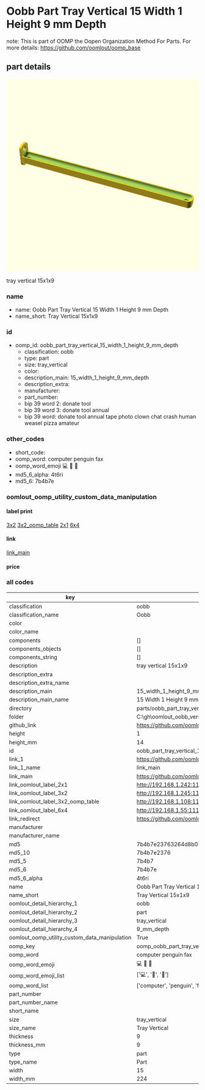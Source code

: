 # Oobb Part Tray Vertical 15 Width 1 Height 9 mm Depth  

note: This is part of OOMP the Oopen Organization Method For Parts. For more details: https://github.com/oomlout/oomp_base

##  part details
  

[![](3dpr.png)](3dpr.png)

tray vertical 15x1x9



### name
* name: Oobb Part Tray Vertical 15 Width 1 Height 9 mm Depth
* name_short: Tray Vertical 15x1x9 
### id
* oomp_id: oobb_part_tray_vertical_15_width_1_height_9_mm_depth
  * classification: oobb
  * type: part
  * size: tray_vertical
  * color: 
  * description_main: 15_width_1_height_9_mm_depth
  * description_extra: 
  * manufacturer: 
  * part_number: 
  * bip 39 word 2: donate tool
  * bip 39 word 3: donate tool annual
  * bip 39 word: donate tool annual tape photo clown chat crash human weasel pizza amateur

### other_codes
* short_code: 
* oomp_word: computer penguin fax
* oomp_word_emoji :computer: :penguin: :fax:
* md5_6_alpha: 4t6ri
* md5_6: 7b4b7e






### oomlout_oomp_utility_custom_data_manipulation
#### label print
[3x2](http://192.168.1.245:1112/?label=oomp%204t6ri)
[3x2_oomp_table](http://192.168.1.108:1112/?label=oomp%204t6ri)
[2x1](http://192.168.1.242:1112/?label=oomp%204t6ri)
[6x4](http://192.168.1.55:1112/?label=oomp%204t6ri)    

#### link

[link_main](https://github.com/oomlout/oomlout_oobb_version_4_generated_parts/tree/main/navigation_oomp/oobb/part/tray_vertical/15_width_1_height_9_mm_depth/part)                              

#### price







### all codes 
| key | value |  
| --- | --- |  
| classification | oobb |  
| classification_name | Oobb |  
| color |  |  
| color_name |  |  
| components | [] |  
| components_objects | [] |  
| components_string | [] |  
| description | tray vertical 15x1x9 |  
| description_extra |  |  
| description_extra_name |  |  
| description_main | 15_width_1_height_9_mm_depth |  
| description_main_name | 15 Width 1 Height 9 mm Depth |  
| directory | parts/oobb_part_tray_vertical_15_width_1_height_9_mm_depth |  
| folder | C:\gh\oomlout_oobb_version_4_generated_parts\parts\oobb_part_tray_vertical_15_width_1_height_9_mm_depth |  
| github_link | https://github.com/oomlout/oomlout_oomp_part_src/tree/main/parts/oobb_part_tray_vertical_15_width_1_height_9_mm_depth |  
| height | 1 |  
| height_mm | 14 |  
| id | oobb_part_tray_vertical_15_width_1_height_9_mm_depth |  
| link_1 | https://github.com/oomlout/oomlout_oobb_version_4_generated_parts/tree/main/navigation_oomp/oobb/part/tray_vertical/15_width_1_height_9_mm_depth/part |  
| link_1_name | link_main |  
| link_main | https://github.com/oomlout/oomlout_oobb_version_4_generated_parts/tree/main/navigation_oomp/oobb/part/tray_vertical/15_width_1_height_9_mm_depth/part |  
| link_oomlout_label_2x1 | http://192.168.1.242:1112/?label=oomp%204t6ri |  
| link_oomlout_label_3x2 | http://192.168.1.245:1112/?label=oomp%204t6ri |  
| link_oomlout_label_3x2_oomp_table | http://192.168.1.108:1112/?label=oomp%204t6ri |  
| link_oomlout_label_6x4 | http://192.168.1.55:1112/?label=oomp%204t6ri |  
| link_redirect | https://github.com/oomlout/oomlout_oobb_version_4_generated_parts/tree/main/parts/oobb_tray_vertical_15_01_09 |  
| manufacturer |  |  
| manufacturer_name |  |  
| md5 | 7b4b7e23763264d8b051dddc12f92a08 |  
| md5_10 | 7b4b7e2376 |  
| md5_5 | 7b4b7 |  
| md5_6 | 7b4b7e |  
| md5_6_alpha | 4t6ri |  
| name | Oobb Part Tray Vertical 15 Width 1 Height 9 mm Depth |  
| name_short | Tray Vertical 15x1x9  |  
| oomlout_detail_hierarchy_1 | oobb |  
| oomlout_detail_hierarchy_2 | part |  
| oomlout_detail_hierarchy_3 | tray_vertical |  
| oomlout_detail_hierarchy_4 | 9_mm_depth |  
| oomlout_oomp_utility_custom_data_manipulation | True |  
| oomp_key | oomp_oobb_part_tray_vertical_15_width_1_height_9_mm_depth |  
| oomp_word | computer penguin fax |  
| oomp_word_emoji | :computer: :penguin: :fax: |  
| oomp_word_emoji_list | [':computer:', ':penguin:', ':fax:'] |  
| oomp_word_list | ['computer', 'penguin', 'fax'] |  
| part_number |  |  
| part_number_name |  |  
| short_name |  |  
| size | tray_vertical |  
| size_name | Tray Vertical |  
| thickness | 9 |  
| thickness_mm | 9 |  
| type | part |  
| type_name | Part |  
| width | 15 |  
| width_mm | 224 |  

